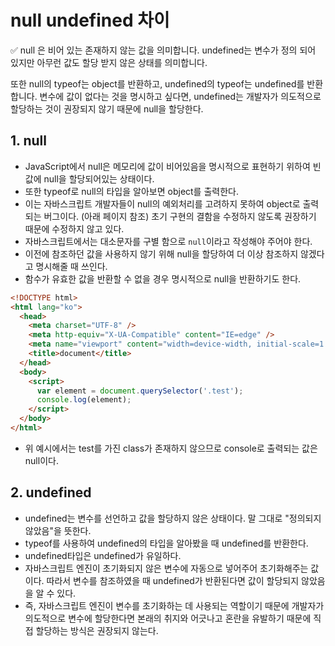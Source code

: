 # null undefined 차이

<aside>
✅ null 은 비어 있는 존재하지 않는 값을 의미합니다. undefined는 변수가 정의 되어 있지만 아무런 값도 할당 받지 않은 상태를 의미합니다.

또한 null의 typeof는 object를 반환하고, undefined의 typeof는 undefined를 반환합니다. 변수에 값이 없다는 것을 명시하고 싶다면, undefined는 개발자가 의도적으로 할당하는 것이 권장되지 않기 때문에 null을 할당한다.

</aside>

## **1. null**

- JavaScript에서 null은 메모리에 값이 비어있음을 명시적으로 표현하기 위하여 빈 값에 null을 할당되어있는 상태이다.
- 또한 typeof로 null의 타입을 알아보면 object를 출력한다.
- 이는 자바스크립트 개발자들이 null의 예외처리를 고려하지 못하여 object로 출력되는 버그이다. (아래 페이지 참조) 초기 구현의 결함을 수정하지 않도록 권장하기 때문에 수정하지 않고 있다.
- 자바스크립트에서는 대소문자를 구별 함으로 `null`이라고 작성해야 주어야 한다.
- 이전에 참조하던 값을 사용하지 않기 위해 null을 할당하여 더 이상 참조하지 않겠다고 명시해줄 때 쓰인다.
- 함수가 유효한 값을 반환할 수 없을 경우 명시적으로 null을 반환하기도 한다.

```html
<!DOCTYPE html>
<html lang="ko">
  <head>
    <meta charset="UTF-8" />
    <meta http-equiv="X-UA-Compatible" content="IE=edge" />
    <meta name="viewport" content="width=device-width, initial-scale=1.0" />
    <title>document</title>
  </head>
  <body>
    <script>
      var element = document.querySelector('.test');
      console.log(element);
    </script>
  </body>
</html>
```

- 위 예시에서는 test를 가진 class가 존재하지 않으므로 console로 출력되는 값은 null이다.

## **2. undefined**

- undefined는 변수를 선언하고 값을 할당하지 않은 상태이다. 말 그대로 "정의되지 않았음"을 뜻한다.
- typeof를 사용하여 undefined의 타입을 알아봤을 때 undefined를 반환한다.
- undefined타입은 undefined가 유일하다.
- 자바스크립트 엔진이 초기화되지 않은 변수에 자동으로 넣어주어 초기화해주는 값이다. 따라서 변수를 참조하였을 때 undefined가 반환된다면 값이 할당되지 않았음을 알 수 있다.
- 즉, 자바스크립트 엔진이 변수를 초기화하는 데 사용되는 역할이기 때문에 개발자가 의도적으로 변수에 할당한다면 본래의 취지와 어긋나고 혼란을 유발하기 때문에 직접 할당하는 방식은 권장되지 않는다.
